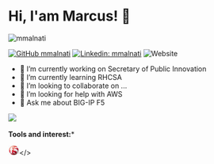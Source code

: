 

# Hi, I'am Marcus! 👋

<p align="left"> <img src="https://komarev.com/ghpvc/?username=mmalnati&label=Views&color=blue&style=plastic" alt="mmalnati" /> </p>


[![GitHub mmalnati](https://img.shields.io/github/followers/mmalnati?label=follow&style=social)](https://github.com/mmalnati) [![Linkedin: mmalnati](https://img.shields.io/badge/-mmalnati-blue?style=flat-square&logo=Linkedin&logoColor=white&link=https://www.linkedin.com/in/mmalnati/)](https://www.linkedin.com/in/mmalnati/) ![Website](https://img.shields.io/website?down_color=lightgrey&down_message=offline&style=plastic&up_color=blue&up_message=online&url=https%3A%2F%2Fsoporte.net.ar)

- 🔭 I’m currently working on Secretary of Public Innovation
- 🌱 I’m currently learning RHCSA
- 👯 I’m looking to collaborate on ...
- 🤔 I’m looking for help with AWS
- 💬 Ask me about BIG-IP F5

<img src="https://github-readme-stats.vercel.app/api?username=mmalnati&&show_icons=true&title_color=ffffff&icon_color=bb2acf&text_color=daf7dc&bg_color=151515">

**Tools and interest:***


<img height="20" src="https://raw.githubusercontent.com/mmalnati/mmalnati/master/icons/f5.jpeg" title="BIG-IP F5"></>